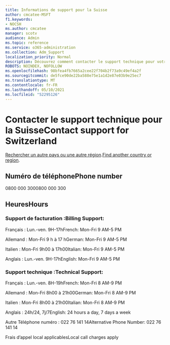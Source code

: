 ```yaml
---
title: Informations de support pour la Suisse
author: cmcatee-MSFT
f1.keywords:
- NOCSH
ms.author: cmcatee
manager: scotv
audience: Admin
ms.topic: reference
ms.service: o365-administration
ms.collection: Adm_Support
localization_priority: Normal
description: Découvrez comment contacter le support technique pour votre pays ou région.
ROBOTS: NOINDEX, NOFOLLOW
ms.openlocfilehash: 98bfea4fb7665a2cee22f704b2f73a9c49ef4a2f
ms.sourcegitcommit: de5fce90de22ba588e75e1a1d2e87e03b9e25ec7
ms.translationtype: MT
ms.contentlocale: fr-FR
ms.lasthandoff: 05/10/2021
ms.locfileid: "52295126"
---
```

# <a name="contact-support-for-switzerland"></a><span data-ttu-id="d5a8c-103">Contacter le support technique pour la Suisse</span><span class="sxs-lookup"><span data-stu-id="d5a8c-103">Contact support for Switzerland</span></span>

<span data-ttu-id="d5a8c-104">[Rechercher un autre pays ou une autre région](../../business-video/get-help-support.md).</span><span class="sxs-lookup"><span data-stu-id="d5a8c-104">[Find another country or region](../../business-video/get-help-support.md).</span></span>

## <a name="phone-number"></a><span data-ttu-id="d5a8c-105">Numéro de téléphone</span><span class="sxs-lookup"><span data-stu-id="d5a8c-105">Phone number</span></span>
<span data-ttu-id="d5a8c-106">0800 000 300</span><span class="sxs-lookup"><span data-stu-id="d5a8c-106">0800 000 300</span></span>

## <a name="hours"></a><span data-ttu-id="d5a8c-107">Heures</span><span class="sxs-lookup"><span data-stu-id="d5a8c-107">Hours</span></span>
### <a name="billing-support"></a><span data-ttu-id="d5a8c-108">Support de facturation :</span><span class="sxs-lookup"><span data-stu-id="d5a8c-108">Billing Support:</span></span>

<span data-ttu-id="d5a8c-109">Français : Lun.-ven. 9H-17h</span><span class="sxs-lookup"><span data-stu-id="d5a8c-109">French: Mon-Fri 9 AM-5 PM</span></span>

<span data-ttu-id="d5a8c-110">Allemand : Mon-Fri 9 h à 17 h</span><span class="sxs-lookup"><span data-stu-id="d5a8c-110">German: Mon-Fri 9 AM-5 PM</span></span>

<span data-ttu-id="d5a8c-111">Italien : Mon-Fri 9h00 à 17h00</span><span class="sxs-lookup"><span data-stu-id="d5a8c-111">Italian: Mon-Fri 9 AM-5 PM</span></span>

<span data-ttu-id="d5a8c-112">Anglais : Lun.-ven. 9H-17h</span><span class="sxs-lookup"><span data-stu-id="d5a8c-112">English: Mon-Fri 9 AM-5 PM</span></span>

### <a name="technical-support"></a><span data-ttu-id="d5a8c-113">Support technique :</span><span class="sxs-lookup"><span data-stu-id="d5a8c-113">Technical Support:</span></span>

<span data-ttu-id="d5a8c-114">Français : Lun.-ven. 8H-19h</span><span class="sxs-lookup"><span data-stu-id="d5a8c-114">French: Mon-Fri 8 AM-9 PM</span></span>

<span data-ttu-id="d5a8c-115">Allemand : Mon-Fri 8h00 à 21h00</span><span class="sxs-lookup"><span data-stu-id="d5a8c-115">German: Mon-Fri 8 AM-9 PM</span></span>

<span data-ttu-id="d5a8c-116">Italien : Mon-Fri 8h00 à 21h00</span><span class="sxs-lookup"><span data-stu-id="d5a8c-116">Italian: Mon-Fri 8 AM-9 PM</span></span>

<span data-ttu-id="d5a8c-117">Anglais : 24h/24, 7j/7</span><span class="sxs-lookup"><span data-stu-id="d5a8c-117">English: 24 hours a day, 7 days a week</span></span>

<span data-ttu-id="d5a8c-118">Autre Téléphone numéro : 022 76 141 14</span><span class="sxs-lookup"><span data-stu-id="d5a8c-118">Alternative Phone Number: 022 76 141 14</span></span>

<span data-ttu-id="d5a8c-119">Frais d’appel local applicables</span><span class="sxs-lookup"><span data-stu-id="d5a8c-119">Local call charges apply</span></span>
